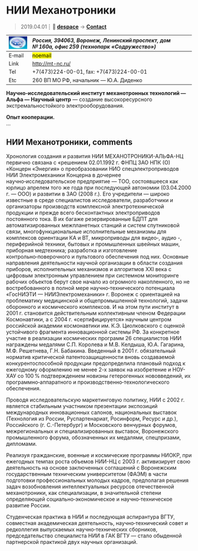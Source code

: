 # НИИ Механотроники
> 2019.04.01 ┊ **🚀 [despace](index.md)** → **[Contact](contact.md)**

|[![](f/contact/n/nii_mt_logo1_thumb.jpg)](f/contact/n/nii_mt_logo1.png)|*Россия, 394063, Воронеж, Ленинский проспект, дом № 160а, офис 259 (технопарк «Содружество»)*|
|:--|:--|
|E‑mail| <mark>noemail</mark> |
|Link| <http://mt-nc.ru/> |
|Tel| +7(473)224-00-01, fax: +7(473)224-00-01 |
|Etc| 260 ВП МО РФ, начальник — Ю.А. Диденко |

**Научно‑исследовательский институт механотронных технологий — Альфа — Научный центр** — создание высокоресурсного экстремальностойкого электрооборудования.

**Опыт кооперации.**  
…


<p style="page-break-after:always"> </p>

## НИИ Механотроники, comments

Хронология создания и развития НИИ МЕХАНОТРОНИКИ-АЛЬФА-НЦ первично связана с «решением 02.01.1992 г. ФНПЦ ЗАО  НПК (О) «Концерн «Энергия» о преобразовании НИО спецэлектроприводов НИИ Электромеханики Концерна в дочернее научно‑исследовательское предприятие — ТОО, состоявшееся как юрлицо апрелем того же года при последующей автономии (03.04.2000 г. — ООО) и развитии в ЗАО (2008 г.). Его учредители — широко известные в среде специалистов исследователи, разработчики и организаторы производств комплексной электротехнической продукции и прежде всего бесконтактных электроприводов постоянного тока. В их багаже резервированные БДПТ для автоматизированных межпланетных станций и систем спутниковой связи, многофункциональные исполнительные механизмы для комплексов ориентации КА и ВТ, микроприводы для видео‑, аудио -, периферийной техники, бытовых и промышленных швейных машин, приборная медтехника; разработка и изготовление контрольно‑поверочного  и  пультового  обеспечения под них. Основные направления деятельности научной организации в области создания приборов, исполнительных механизмов и алгоритмов XXI века с цифровым электронным управлением при системном мониторинге рабочих объектов берут свое начало из огромного накопленного, но не востребованного в полной мере научно‑технического потенциала «ГосНИЭТИ — НИИЭлектромеханики» г. Воронеж с ориентацией на проблематику медицинской и общепромышленной технологий, задачи оборонного и космического комплексов. И на этом пути институт в 2001 г. становится действительным коллективным членом Федерации Космонавтики, а с 2004 г. «сертифицируется» научным центром российской академии космонавтики им. К.Э. Циолковского с оценкой устойчивого фрагмента инновационной системы РФ. За конкретное участие в реализации космических программ 26 специалистов НИИ награждены медалями С.П. Королева и М.В. Келдыша, Ю.А. Гагарина, М.Ф. Решетнева, Г.Н. Бабакина. Введенный в 2001 г. обязательный норматив критической патентозащищенности вновь создаваемой конкурентоспособной продукции предопределила плановый подход к ежегодному оформлению не менее 2-х заявок на изобретение и НОУ-ХАУ со 100 % подтверждением новизны гетерогенных нововведений, их программно‑аппаратного и производственно‑технологического обеспечения.

Проводя исследовательскую маркетинговую политику, НИИ с 2002 г. является стабильным участником презентации экспозиций международных инновационных салонов, национальных выставок (Технология из России, Руспартенариат, Росинформ, Ресурс и др.), Российского (г. С.-Петербург) и Московского венчурных форумов, межрегиональных и специализированных выставок, Воронежского промышленного форума, обозначенных их медалями, спецпризами, дипломами.

Реализуя гражданские, военные и космические программы НИОКР, при ежегодных темпах роста объемов НИИ-НЦ с 2003 г. активизирует свою деятельность на основе заключенных соглашений с Воронежским государственным техническим университетом (ФАЭМ) в части подготовки профессиональных молодых кадров, предполагая решения задач возобновления интеллектуальных ресурсов отечественной механотроники, как специализации, в значительной степени определяющей социально‑экономическое и научно‑техническое развитие России.

Студенческая практика в НИИ и последующая аспирантура ВГТУ, совместная академическая деятельность, научно‑технический совет и редколлегия выпускаемых научно‑технических сборников, председательство специалиста НИИ в ГАК ВГТУ — стало обыденной партнерской практикой двух научных организаций.
